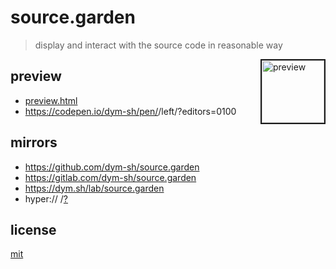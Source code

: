 # source.garden

> display and interact with the source code in reasonable way


<a href='preview.png'><img height=100 border=2 align='right' alt='preview' src='preview.png'></a>
## preview
- [preview.html](preview.html)
- https://codepen.io/dym-sh/pen/<TBD>/left/?editors=0100


## mirrors
- https://github.com/dym-sh/source.garden
- https://gitlab.com/dym-sh/source.garden
- https://dym.sh/lab/source.garden
- hyper://<TBD> /[?](https://beakerbrowser.com)


## license
[mit](license)
